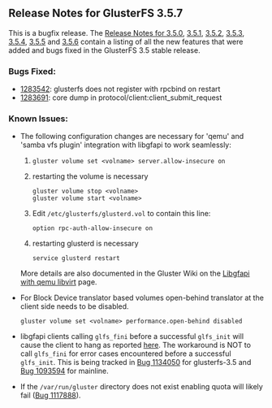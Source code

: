 ## Release Notes for GlusterFS 3.5.7

This is a bugfix release. The [Release Notes for 3.5.0](3.5.0.md),
[3.5.1](3.5.1.md), [3.5.2](3.5.2.md), [3.5.3](3.5.3.md), [3.5.4](3.5.4.md),
[3.5.5](3.5.5.md) and [3.5.6](3.5.6.md) contain a listing of all the new
features that were added and bugs fixed in the GlusterFS 3.5 stable release.

### Bugs Fixed:

- [1283542](https://bugzilla.redhat.com/1283542): glusterfs does not register with rpcbind on restart
- [1283691](https://bugzilla.redhat.com/1283691): core dump in protocol/client:client_submit_request

### Known Issues:

- The following configuration changes are necessary for 'qemu' and 'samba vfs
  plugin' integration with libgfapi to work seamlessly:

   1. `gluster volume set <volname> server.allow-insecure on`
   2. restarting the volume is necessary

       ~~~
       gluster volume stop <volname>
       gluster volume start <volname>
       ~~~

   3. Edit `/etc/glusterfs/glusterd.vol` to contain this line:

       ~~~
       option rpc-auth-allow-insecure on
       ~~~

   4. restarting glusterd is necessary

       ~~~
       service glusterd restart
       ~~~

   More details are also documented in the Gluster Wiki on the [Libgfapi with qemu libvirt](http://www.gluster.org/community/documentation/index.php/Libgfapi_with_qemu_libvirt) page.

- For Block Device translator based volumes open-behind translator at the
  client side needs to be disabled.

  ~~~
  gluster volume set <volname> performance.open-behind disabled
  ~~~

- libgfapi clients calling `glfs_fini` before a successful `glfs_init` will cause the client to
  hang as reported [here](http://lists.gnu.org/archive/html/gluster-devel/2014-04/msg00179.html).
  The workaround is NOT to call `glfs_fini` for error cases encountered before a successful
  `glfs_init`. This is being tracked in [Bug 1134050](https://bugzilla.redhat.com/1134050) for
  glusterfs-3.5 and [Bug 1093594](https://bugzilla.redhat.com/1093594) for mainline.

- If the `/var/run/gluster` directory does not exist enabling quota will likely
  fail ([Bug 1117888](https://bugzilla.redhat.com/show_bug.cgi?id=1117888)).

